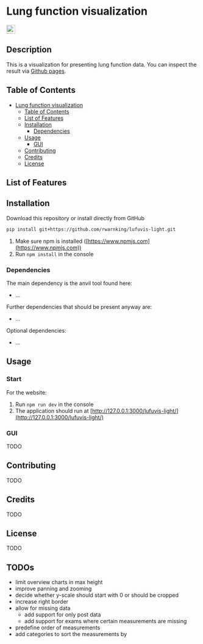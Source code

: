# Lung function visualization

<!-- [<img alt="Unit tests" src="https://img.shields.io/github/actions/workflow/status/rwarnking/lufuvis-light/pytests.yml?label=Tests&logo=github&style=for-the-badge" height="23">](https://github.com/rwarnking/lufuvis-light/actions/workflows/pytests.yml) -->
[<img alt="Linting status of master" src="https://img.shields.io/github/actions/workflow/status/rwarnking/lufuvis-light/linter.yml?label=Linter&style=for-the-badge" height="23">](https://github.com/marketplace/actions/super-linter)
<!-- [<img alt="Version" src="https://img.shields.io/github/v/release/rwarnking/lufuvis-light?style=for-the-badge" height="23">](https://github.com/rwarnking/lufuvis-light/releases/latest) -->
<!-- [<img alt="Licence" src="https://img.shields.io/github/license/rwarnking/lufuvis-light?style=for-the-badge" height="23">](https://github.com/rwarnking/lufuvis-light/blob/main/LICENSE) -->

## Description
This is a visualization for presenting lung function data. You can inspect the result via [Github pages](https://rwarnking.github.io/lufuvis-light/).

## Table of Contents
- [Lung function visualization](#lung-function-visualization)
  - [Table of Contents](#table-of-contents)
  - [List of Features](#list-of-features)
  - [Installation](#installation)
    - [Dependencies](#dependencies)
  - [Usage](#usage)
    - [GUI](#gui)
  - [Contributing](#contributing)
  - [Credits](#credits)
  - [License](#license)

## List of Features

## Installation

Download this repository or install directly from GitHub
```bash
pip install git+https://github.com/rwarnking/lufuvis-light.git
```

<!-- This project uses python, make sure you have Python >=3.7 installed. -->
<!-- Furthermore: -->
1. Make sure npm is installed ([https://www.npmjs.com](https://www.npmjs.com))
2. Run `npm install` in the console

### Dependencies

<!-- Use either
```bash
pip install -r requirements.txt
```
to install all dependencies.

Or use Anaconda for your python environment and create a new environment with
```bash
conda env create --file lufuvis.txt
```
afterwards activate the environment (`conda activate lufuvis`) and start the application. -->

The main dependency is the anvil tool found here:
<!-- * [flask](https://pypi.org/project/Flask/) for the flask server -->
* ...

Further dependencies that should be present anyway are:
* ...

Optional dependencies:
* ...

## Usage

### Start

<!-- To run the Flask server run:
```bash
python server.py
``` -->

For the website:
1. Run `npm run dev` in the console
2. The application should run at [http://127.0.0.1:3000/lufuvis-light/](http://127.0.0.1:3000/lufuvis-light/)

### GUI

TODO

## Contributing

TODO

## Credits
TODO

## License
TODO

## TODOs

- limit overview charts in max height
- improve panning and zooming
- decide whether y-scale should start with 0 or should be cropped
- increase right border
- allow for missing data
  - add support for only post data
  - add support for exams where certain measurements are missing
- predefine order of measurements
- add categories to sort the measurements by

